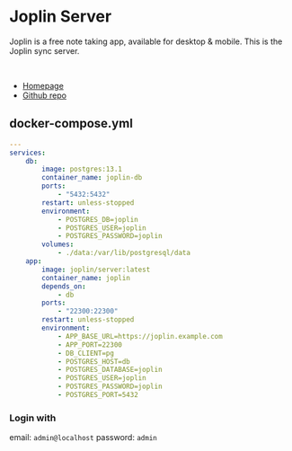# Joplin Server
Joplin is a free note taking app, available for desktop & mobile.
This is the Joplin sync server.

<br>

- [Homepage](https://joplinapp.org)
- [Github repo](https://github.com/laurent22/joplin/blob/dev/packages/server/README.md)

## docker-compose.yml
```yml
---
services:
    db:
        image: postgres:13.1
        container_name: joplin-db
        ports:
            - "5432:5432"
        restart: unless-stopped
        environment:
            - POSTGRES_DB=joplin
            - POSTGRES_USER=joplin
			- POSTGRES_PASSWORD=joplin
        volumes:
		    - ./data:/var/lib/postgresql/data
    app:
        image: joplin/server:latest
        container_name: joplin
        depends_on:
            - db
        ports:
            - "22300:22300"
        restart: unless-stopped
        environment:
            - APP_BASE_URL=https://joplin.example.com
            - APP_PORT=22300
            - DB_CLIENT=pg
            - POSTGRES_HOST=db
            - POSTGRES_DATABASE=joplin
            - POSTGRES_USER=joplin
            - POSTGRES_PASSWORD=joplin
            - POSTGRES_PORT=5432

```

### Login with
email: `admin@localhost`
password: `admin`
